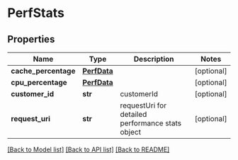 # PerfStats

## Properties
Name | Type | Description | Notes
------------ | ------------- | ------------- | -------------
**cache_percentage** | [**PerfData**](PerfData.md) |  | [optional] 
**cpu_percentage** | [**PerfData**](PerfData.md) |  | [optional] 
**customer_id** | **str** | customerId | [optional] 
**request_uri** | **str** | requestUri for detailed performance stats object | [optional] 

[[Back to Model list]](../README.md#documentation-for-models) [[Back to API list]](../README.md#documentation-for-api-endpoints) [[Back to README]](../README.md)


